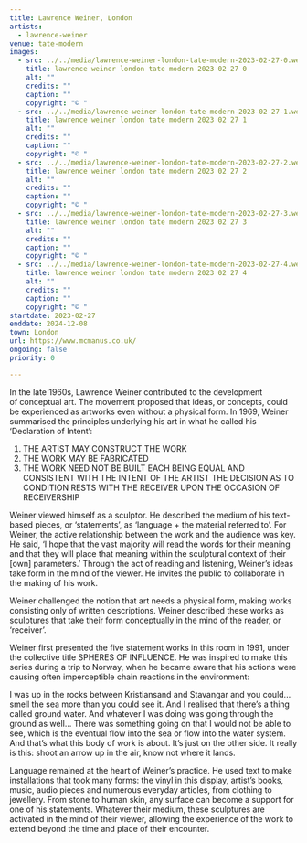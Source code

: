 ```yaml
---
title: Lawrence Weiner, London
artists:
  - lawrence-weiner
venue: tate-modern
images:
  - src: ../../media/lawrence-weiner-london-tate-modern-2023-02-27-0.webp
    title: lawrence weiner london tate modern 2023 02 27 0
    alt: ""
    credits: ""
    caption: ""
    copyright: "© "
  - src: ../../media/lawrence-weiner-london-tate-modern-2023-02-27-1.webp
    title: lawrence weiner london tate modern 2023 02 27 1
    alt: ""
    credits: ""
    caption: ""
    copyright: "© "
  - src: ../../media/lawrence-weiner-london-tate-modern-2023-02-27-2.webp
    title: lawrence weiner london tate modern 2023 02 27 2
    alt: ""
    credits: ""
    caption: ""
    copyright: "© "
  - src: ../../media/lawrence-weiner-london-tate-modern-2023-02-27-3.webp
    title: lawrence weiner london tate modern 2023 02 27 3
    alt: ""
    credits: ""
    caption: ""
    copyright: "© "
  - src: ../../media/lawrence-weiner-london-tate-modern-2023-02-27-4.webp
    title: lawrence weiner london tate modern 2023 02 27 4
    alt: ""
    credits: ""
    caption: ""
    copyright: "© "
startdate: 2023-02-27
enddate: 2024-12-08
town: London
url: https://www.mcmanus.co.uk/
ongoing: false
priority: 0

---
```


In the late 1960s, Lawrence Weiner contributed to the development of conceptual art. The movement proposed that ideas, or concepts, could be experienced as artworks even without a physical form. In 1969, Weiner summarised the principles underlying his art in what he called his ‘Declaration of Intent’:

1. THE ARTIST MAY CONSTRUCT THE WORK
2. THE WORK MAY BE FABRICATED
3. THE WORK NEED NOT BE BUILT
EACH BEING EQUAL AND CONSISTENT WITH THE INTENT
OF THE ARTIST THE DECISION AS TO CONDITION RESTS
WITH THE RECEIVER UPON THE OCCASION OF RECEIVERSHIP

Weiner viewed himself as a sculptor. He described the medium of his text-based pieces, or ‘statements’, as ‘language + the material referred to’. For Weiner, the active relationship between the work and the audience was key. He said, ‘I hope that the vast majority will read the words for their meaning and that they will place that meaning within the sculptural context of their [own] parameters.’ Through the act of reading and listening, Weiner’s ideas take form in the mind of the viewer. He invites the public to collaborate in the making of his work.

Weiner challenged the notion that art needs a physical form, making works consisting only of written descriptions. Weiner described these works as sculptures that take their form conceptually in the mind of the reader, or ‘receiver’.

Weiner first presented the five statement works in this room in 1991, under the collective title SPHERES OF INFLUENCE. He was inspired to make this series during a trip to Norway, when he became aware that his actions were causing often imperceptible chain reactions in the environment:

I was up in the rocks between Kristiansand and Stavangar and you could... smell the sea more than you could see it. And I realised that there’s a thing called ground water. And whatever I was doing was going through the ground as well... There was something going on that I would not be able to see, which is the eventual flow into the sea or flow into the water system. And that’s what this body of work is about. It’s just on the other side. It really is this: shoot an arrow up in the air, know not where it lands.

Language remained at the heart of Weiner’s practice. He used text to make installations that took many forms: the vinyl in this display, artist’s books, music, audio pieces and numerous everyday articles, from clothing to jewellery. From stone to human skin, any surface can become a support for one of his statements. Whatever their medium, these sculptures are activated in the mind of their viewer, allowing the experience of the work to extend beyond the time and place of their encounter.